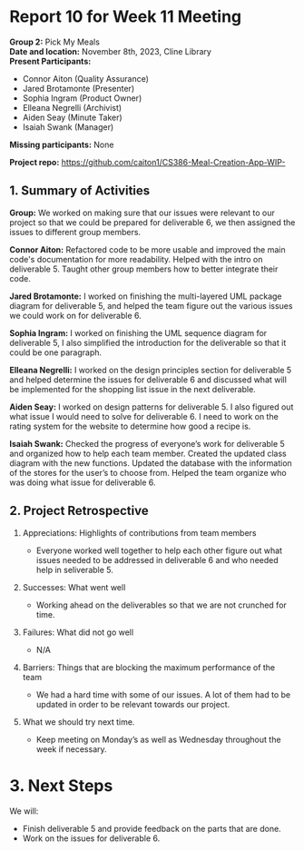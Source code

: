 # Report 10 for Week 11 Meeting  
**Group 2:** Pick My Meals  
**Date and location:** November 8th, 2023, Cline Library  
**Present Participants:**   
* Connor Aiton (Quality Assurance)  
* Jared Brotamonte (Presenter) 
* Sophia Ingram (Product Owner)
* Elleana Negrelli (Archivist)  
* Aiden Seay (Minute Taker)  
* Isaiah Swank (Manager)  

**Missing participants:** None

**Project repo:** https://github.com/caiton1/CS386-Meal-Creation-App-WIP-  

## 1. Summary of Activities

**Group:** We worked on making sure that our issues were relevant to our project so that we could be prepared for deliverable 6, we then assigned the issues to different group members.  

**Connor Aiton:** Refactored code to be more usable and improved the main code's documentation for more readability. Helped with the intro on deliverable 5. Taught other group members how to better integrate their code.

**Jared Brotamonte:** I worked on finishing the multi-layered UML package diagram for deliverable 5, and helped the team figure out the various issues we could work on for deliverable 6.

**Sophia Ingram:** I worked on finishing the UML sequence diagram for deliverable 5, I also simplified the introduction for the deliverable so that it could be one paragraph.   

**Elleana Negrelli:** I worked on the design principles section for deliverable 5 and helped determine the issues for deliverable 6 and discussed what will be implemented for the shopping list issue in the next deliverable.

**Aiden Seay:** I worked on design patterns for deliverable 5. I also figured out what issue I would need to solve for deliverable 6. I need to work on the rating system for the website to determine how good a recipe is. 

**Isaiah Swank:** Checked the progress of everyone’s work for deliverable 5 and organized how to help each team member. Created the updated class diagram with the new functions. Updated the database with the information of the stores for the user’s to choose from. Helped the team organize who was doing what issue for deliverable 6.

## 2. Project Retrospective  
1. Appreciations: Highlights of contributions from team members
   * Everyone worked well together to help each other figure out what issues needed to be addressed in deliverable 6 and who needed help in seliverable 5.

2. Successes: What went well
   * Working ahead on the deliverables so that we are not crunched for time.

4. Failures: What did not go well
   * N/A

6. Barriers: Things that are blocking the maximum performance of the team
   * We had a hard time with some of our issues. A lot of them had to be updated in order to be relevant towards our project.
      
7. What we should try next time.
   * Keep meeting on Monday’s as well as Wednesday throughout the week if necessary.


# 3. Next Steps
We will:  
* Finish deliverable 5 and provide feedback on the parts that are done.
* Work on the issues for deliverable 6.

